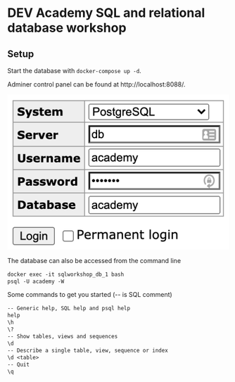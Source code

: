 # DEV Academy SQL and relational database workshop

## Setup

Start the database with `docker-compose up -d`.

Adminer control panel can be found at http://localhost:8088/.

![Login information](login.png)

The database can also be accessed from the command line

```
docker exec -it sqlworkshop_db_1 bash
psql -U academy -W
```
Some commands to get you started (-- is SQL comment)
```
-- Generic help, SQL help and psql help
help
\h
\?
-- Show tables, views and sequences
\d
-- Describe a single table, view, sequence or index
\d <table>
-- Quit
\q
```
